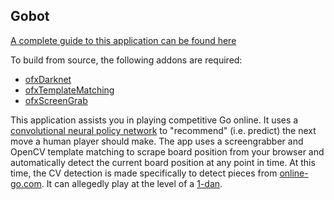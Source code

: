 ## Gobot

[A complete guide to this application can be found here](http://ml4a.github.io/guides/Gobot/)

To build from source, the following addons are required:
- [ofxDarknet](https://github.com/mrzl/ofxDarknet)
- [ofxTemplateMatching](https://github.com/genekogan/ofxTemplateMatching)
- [ofxScreenGrab](https://github.com/genekogan/ofxScreenGrab)

This application assists you in playing competitive Go online. It uses a [convolutional neural policy network](https://pjreddie.com/darknet/darkgo-go-in-darknet/) to "recommend" (i.e. predict) the next move a human player should make. The app uses a screengrabber and OpenCV template matching to scrape board position from your browser and automatically detect the current board position at any point in time. At this time, the CV detection is made specifically to detect pieces from [online-go.com](https://www.online-go.com). It can allegedly play at the level of a [1-dan](https://en.wikipedia.org/wiki/Go_ranks_and_ratings).
